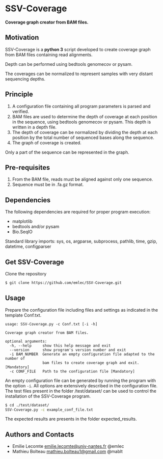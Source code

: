 # SSV-Coverage

**Coverage graph creator from BAM files.** 

## Motivation
SSV-Coverage is a **python 3** script developed to create coverage graph from BAM files containing read alignments.

Depth can be performed using bedtools genomecov or pysam. 

The coverages can be normalized to represent samples with very distant sequencing depths. 


## Principle

 1. A configuration file containing all program parameters is parsed and verified.
 2. BAM files are used to determine the depth of coverage at each position in the sequence, using bedtools genomecov or pysam. 
    This depth is written in a depth file.
 3. The depth of coverage can be normalized by dividing the depth at each position by the total number of sequenced bases along the sequence.
 4. The graph of coverage is created.

Only a part of the sequence can be represented in the graph.

## Pre-requisites

1. From the BAM file, reads must be aligned against only one sequence. 
2. Sequence must be in .fa.gz format.

## Dependencies

The following dependencies are required for proper program execution:
* matplotlib
* bedtools and/or pysam
* Bio.SeqIO

Standard library imports:
sys, os, argparse, subprocess, pathlib, time, gzip, datetime, configparser

## Get SSV-Coverage

Clone the repository 
``` bash
$ git clone https://github.com/emlec/SSV-Coverage.git
```

## Usage

Prepare the configuration file including files and settings as indicated in the template Conf.txt.

```
usage: SSV-Coverage.py -c Conf.txt [-i -h]

Coverage graph creator from BAM files.

optional arguments:
  -h, --help     show this help message and exit
  --version      show program's version number and exit
  -i BAM_NUMBER  Generate an empty configuration file adapted to the number of
                 bam files to create coverage graph and exit. [Mandatory]
  -c CONF_FILE   Path to the configuration file [Mandatory]
```

An empty configuration file can be generated by running the program with the option `-i`. 
All options are extensively described in the configuration file.
The test files present in the folder /test/dataset/ can be used to control the installation of the SSV-Coverage program.

``` bash
$ cd ./test/dataset/
SSV-Coverage.py -c example_conf_file.txt
```

The expected results are presents in the folder expected_results.


## Authors and Contacts

* Emilie Lecomte <emilie.lecomte@univ-nantes.fr> @emlec
* Mathieu Bolteau <mathieu.bolteau1@gmail.com> @mablt

